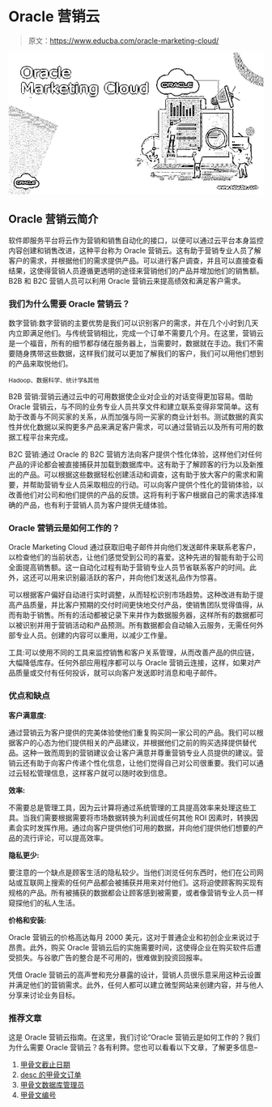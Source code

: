 # Oracle 营销云

> 原文：<https://www.educba.com/oracle-marketing-cloud/>

![Oracle Marketing Cloud](img/2dd804c7d65934715224044790b882d2.png)



## Oracle 营销云简介

软件即服务平台将云作为营销和销售自动化的接口，以便可以通过云平台本身监控内容创建和销售改进，这种平台称为 Oracle 营销云。这有助于营销专业人员了解客户的需求，并根据他们的需求提供产品。可以进行客户调查，并且可以直接查看结果，这使得营销人员遵循更透明的途径来营销他们的产品并增加他们的销售额。B2B 和 B2C 营销人员可以利用 Oracle 营销云来提高绩效和满足客户需求。

### 我们为什么需要 Oracle 营销云？

数字营销:数字营销的主要优势是我们可以识别客户的需求，并在几个小时到几天内立即满足他们。与传统营销相比，完成一个订单不需要几个月。在这里，营销云是一个福音，所有的细节都存储在服务器上，当需要时，数据就在手边。我们不需要随身携带这些数据，这样我们就可以更加了解我们的客户，我们可以用他们想到的产品来取悦他们。

<small>Hadoop、数据科学、统计学&其他</small>

B2B 营销:营销云通过云中的可用数据使企业对企业的对话变得更加容易。借助 Oracle 营销云，与不同的业务专业人员共享文件和建立联系变得非常简单。这有助于改善与不同买家的关系，从而加强与同一买家的商业计划书。测试数据的真实性并优化数据以采购更多产品来满足客户需求，可以通过营销云以及所有可用的数据工程平台来完成。

B2C 营销:通过 Oracle 的 B2C 营销方法向客户提供个性化体验，这样他们对任何产品的评论都会被直接捕获并加载到数据库中。这有助于了解顾客的行为以及新推出的产品。可以根据这些数据轻松创建活动和调查，这有助于放大客户的需求和需要，并帮助营销专业人员采取相应的行动。可以向客户提供个性化的营销体验，以改善他们对公司和他们提供的产品的反馈。这将有利于客户根据自己的需求选择准确的产品，也有利于营销人员为客户提供无缝体验。

### Oracle 营销云是如何工作的？

Oracle Marketing Cloud 通过获取旧电子邮件并向他们发送邮件来联系老客户，以检查他们的当前状态，让他们感觉受到公司的喜爱。这种先进的智能有助于公司全面提高销售额。这一自动化过程有助于营销专业人员节省联系客户的时间。此外，这还可以用来识别最活跃的客户，并向他们发送礼品作为惊喜。

可以根据客户偏好自动进行实时调整，从而轻松识别市场趋势。这种改进有助于提高产品质量，并比客户预期的交付时间更快地交付产品，使销售团队觉得值得，从而有助于销售。所有的活动都被记录下来并作为数据服务器，这样所有的数据都可以被识别并用于营销活动和产品预测。所有数据都会自动输入云服务，无需任何外部专业人员。创建的内容可以重用，以减少工作量。

工具:可以使用不同的工具来监控销售和客户关系管理，从而改善产品的供应链，大幅降低库存。任何外部应用程序都可以与 Oracle 营销云连接，这样，如果对产品质量或交付有任何投诉，就可以向客户发送即时消息和电子邮件。

### 优点和缺点

**客户满意度:**

通过营销云为客户提供的完美体验使他们重复购买同一家公司的产品。我们可以根据客户的心态为他们提供相关的产品建议，并根据他们之前的购买选择提供替代品。这种一致而周到的营销建议会让客户满意并尊重营销专业人员提供的建议。营销云还有助于向客户传递个性化信息，让他们觉得自己对公司很重要。我们可以通过云轻松管理信息，这样客户就可以随时收到信息。

**效率:**

不需要总是管理工具，因为云计算将通过系统管理的工具提高效率来处理这些工具。当我们需要根据需要将市场数据转换为利润或任何其他 ROI 因素时，转换因素会实时发挥作用。通过向客户提供他们可用的数据，并向他们提供他们想要的产品的流行评论，可以提高效率。

**隐私更少:**

要注意的一个缺点是顾客生活的隐私较少。当他们浏览任何东西时，他们在公司网站或互联网上搜索的任何产品都会被捕获并用来对付他们。这将迫使顾客购买现有规格的产品。所有被捕获的数据都会让顾客感到被需要，或者像营销专业人员一样窥探他们的私人生活。

**价格和安装:**

Oracle 营销云的价格高达每月 2000 美元，这对于普通企业和初创企业来说过于昂贵。此外，购买 Oracle 营销云后的实施需要时间，这使得企业在购买软件后遭受损失。与谷歌广告的整合是不可用的，很难做到投资回报率。

凭借 Oracle 营销云的高声誉和充分暴露的设计，营销人员很乐意采用这种云设置并满足他们的营销需求。此外，任何人都可以建立微型网站来创建内容，并与他人分享来讨论业务目标。

### 推荐文章

这是 Oracle 营销云指南。在这里，我们讨论“Oracle 营销云是如何工作的？我们为什么需要 Oracle 营销云？各有利弊。您也可以看看以下文章，了解更多信息–

1.  [甲骨文截止日期](https://www.educba.com/oracle-to_date/)
2.  [desc 的甲骨文订单](https://www.educba.com/oracle-order-by-desc/)
3.  [甲骨文数据库管理员](https://www.educba.com/oracle-dba/)
4.  [甲骨文编号](https://www.educba.com/oracle-number/)





